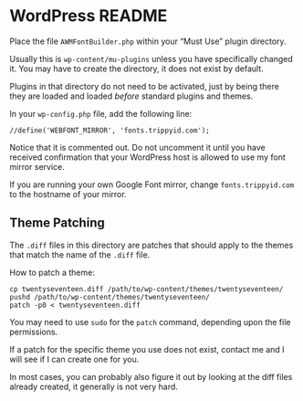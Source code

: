 WordPress README
================

Place the file `AWMFontBuilder.php` within your “Must Use” plugin directory.

Usually this is `wp-content/mu-plugins` unless you have specifically changed
it. You may have to create the directory, it does not exist by default.

Plugins in that directory do not need to be activated, just by being there they
are loaded and loaded *before* standard plugins and themes.

In your `wp-config.php` file, add the following line:

    //define('WEBFONT_MIRROR', 'fonts.trippyid.com');

Notice that it is commented out. Do not uncomment it until you have received
confirmation that your WordPress host is allowed to use my font mirror service.

If you are running your own Google Font mirror, change `fonts.trippyid.com` to
the hostname of your mirror.

Theme Patching
--------------

The `.diff` files in this directory are patches that should apply to the themes
that match the name of the `.diff` file.

How to patch a theme:

    cp twentyseventeen.diff /path/to/wp-content/themes/twentyseventeen/
    pushd /path/to/wp-content/themes/twentyseventeen/
    patch -p0 < twentyseventeen.diff

You may need to use `sudo` for the `patch` command, depending upon the file
permissions.

If a patch for the specific theme you use does not exist, contact me and I
will see if I can create one for you.

In most cases, you can probably also figure it out by looking at the diff files
already created, it generally is not very hard.